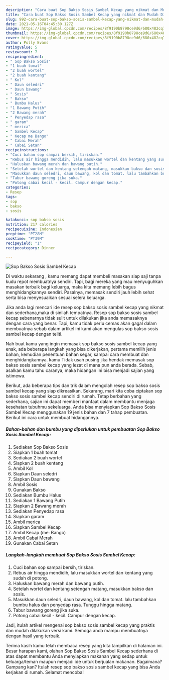 ```yaml
---
description: "Cara buat Sop Bakso Sosis Sambel Kecap yang nikmat dan Mudah Dibuat"
title: "Cara buat Sop Bakso Sosis Sambel Kecap yang nikmat dan Mudah Dibuat"
slug: 992-cara-buat-sop-bakso-sosis-sambel-kecap-yang-nikmat-dan-mudah-dibuat
date: 2021-05-16T04:45:30.127Z
image: https://img-global.cpcdn.com/recipes/8f9190b8798ce9d6/680x482cq70/sop-bakso-sosis-sambel-kecap-foto-resep-utama.jpg
thumbnail: https://img-global.cpcdn.com/recipes/8f9190b8798ce9d6/680x482cq70/sop-bakso-sosis-sambel-kecap-foto-resep-utama.jpg
cover: https://img-global.cpcdn.com/recipes/8f9190b8798ce9d6/680x482cq70/sop-bakso-sosis-sambel-kecap-foto-resep-utama.jpg
author: Polly Evans
ratingvalue: 5
reviewcount: 7
recipeingredient:
- " Sop Bakso Sosis"
- "1 buah tomat"
- "2 buah wortel"
- "2 buah kentang"
- " Kol"
- " Daun seledri"
- " Daun bawang"
- " Sosis"
- " Bakso"
- " Bumbu Halus"
- "1 Bawang Putih"
- "2 Bawang merah"
- " Penyedap rasa"
- " garam"
- " merica"
- " Sambel Kecap"
- " Kecap me Bango"
- " Cabai Merah"
- " Cabai Setan"
recipeinstructions:
- "Cuci bahan sop sampai bersih, tiriskan."
- "Rebus air hingga mendidih, lalu masukkan wortel dan kentang yang sudah di potong."
- "Haluskan bawang merah dan bawang putih."
- "Setelah wortel dan kentang setengah matang, masukkan bakso dan sosis."
- "Masukkan daun seledri, daun bawang, kol dan tomat. lalu tambahkan bumbu halus dan penyedap rasa. Tunggu hingga matang."
- "Tabur bawang goreng jika suka."
- "Potong cabai kecil - kecil. Campur dengan kecap."
categories:
- Resep
tags:
- sop
- bakso
- sosis

katakunci: sop bakso sosis 
nutrition: 217 calories
recipecuisine: Indonesian
preptime: "PT28M"
cooktime: "PT39M"
recipeyield: "1"
recipecategory: Dinner

---
```



![Sop Bakso Sosis Sambel Kecap](https://img-global.cpcdn.com/recipes/8f9190b8798ce9d6/680x482cq70/sop-bakso-sosis-sambel-kecap-foto-resep-utama.jpg)

Di waktu  sekarang , kamu memang dapat membeli masakan siap saji tanpa kudu repot membuatnya sendiri. Tapi, bagi mereka yang mau menyuguhkan masakan terbaik bagi keluarga, maka kita memang lebih bagus menghidangkannya sendiri. Pasalnya, memasak sendiri jauh lebih sehat serta bisa menyesuaikan sesuai selera keluarga.

Jika anda lagi mencari ide resep sop bakso sosis sambel kecap yang nikmat dan sederhana,maka di sinilah tempatnya. Resep sop bakso sosis sambel kecap  sebenarnya tidak sulit untuk dilakukan jika anda memasaknya dengan cara yang benar. Tapi, kamu tidak perlu cemas akan gagal dalam membuatnya 
sebab dalam artikel ini kami akan mengulas sop bakso sosis sambel kecap dengan teliti.  



Nah buat kamu yang ingin memasak sop bakso sosis sambel kecap yang enak, ada beberapa langkah yang bisa dikerjakan, pertama memilih jenis bahan, kemudian penentuan bahan segar, sampai cara membuat dan menghidangkannya. kamu Tidak usah pusing jika hendak memasak sop bakso sosis sambel kecap yang lezat di mana pun anda berada. Sebab, asalkan kamu  tahu caranya, maka hidangan ini bisa menjadi sajian yang istimewa.

Berikut, ada beberapa tips dan trik dalam mengolah resep sop bakso sosis sambel kecap yang siap dikreasikan. Sekarang, mari kita coba ciptakan sop bakso sosis sambel kecap sendiri di rumah. Tetap berbahan yang sederhana, sajian ini dapat memberi manfaat dalam membantu menjaga kesehatan tubuhmu sekeluarga. Anda bisa menyiapkan Sop Bakso Sosis Sambel Kecap menggunakan 19 jenis bahan dan 7 tahap pembuatan. Berikut ini cara untuk membuat hidangannya.

<!--inarticleads1-->

##### Bahan-bahan dan bumbu yang diperlukan untuk pembuatan Sop Bakso Sosis Sambel Kecap:

1. Sediakan  Sop Bakso Sosis
1. Siapkan 1 buah tomat
1. Sediakan 2 buah wortel
1. Siapkan 2 buah kentang
1. Ambil  Kol
1. Siapkan  Daun seledri
1. Siapkan  Daun bawang
1. Ambil  Sosis
1. Gunakan  Bakso
1. Sediakan  Bumbu Halus
1. Sediakan 1 Bawang Putih
1. Siapkan 2 Bawang merah
1. Sediakan  Penyedap rasa
1. Siapkan  garam
1. Ambil  merica
1. Siapkan  Sambel Kecap
1. Ambil  Kecap (me: Bango)
1. Ambil  Cabai Merah
1. Gunakan  Cabai Setan




<!--inarticleads2-->

##### Langkah-langkah membuat Sop Bakso Sosis Sambel Kecap:

1. Cuci bahan sop sampai bersih, tiriskan.
1. Rebus air hingga mendidih, lalu masukkan wortel dan kentang yang sudah di potong.
1. Haluskan bawang merah dan bawang putih.
1. Setelah wortel dan kentang setengah matang, masukkan bakso dan sosis.
1. Masukkan daun seledri, daun bawang, kol dan tomat. lalu tambahkan bumbu halus dan penyedap rasa. Tunggu hingga matang.
1. Tabur bawang goreng jika suka.
1. Potong cabai kecil - kecil. Campur dengan kecap.




Jadi, itulah artikel mengenai  sop bakso sosis sambel kecap  yang praktis dan mudah dilakukan versi kami. Semoga anda mampu membuatnya dengan hasil yang terbaik. 

Terima kasih kamu telah membaca resep yang kita tampilkan di halaman ini. Besar harapan kami, olahan  Sop Bakso Sosis Sambel Kecap sederhana di atas dapat membantu Anda menyiapkan makanan yang sedap untuk keluarga/teman maupun menjadi ide untuk berjualan makanan. Bagaimana? Gampang kan? Itulah resep sop bakso sosis sambel kecap yang bisa Anda kerjakan di rumah. Selamat mencoba!

